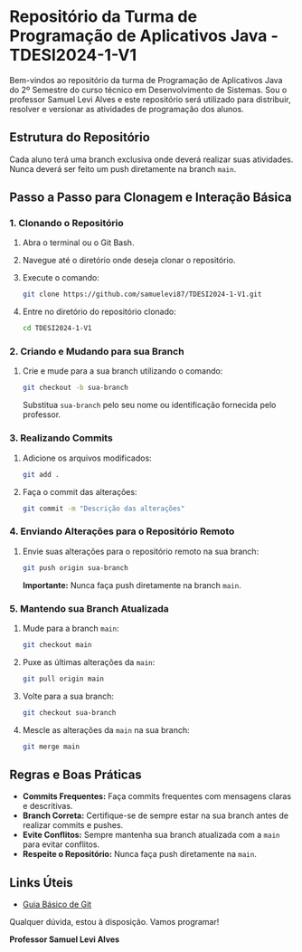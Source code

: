 # Repositório da Turma de Programação de Aplicativos Java - TDESI2024-1-V1

Bem-vindos ao repositório da turma de Programação de Aplicativos Java do 2º Semestre do curso técnico em Desenvolvimento de Sistemas. Sou o professor Samuel Levi Alves e este repositório será utilizado para distribuir, resolver e versionar as atividades de programação dos alunos.

## Estrutura do Repositório

Cada aluno terá uma branch exclusiva onde deverá realizar suas atividades. Nunca deverá ser feito um push diretamente na branch `main`.

## Passo a Passo para Clonagem e Interação Básica

### 1. Clonando o Repositório

1. Abra o terminal ou o Git Bash.
2. Navegue até o diretório onde deseja clonar o repositório.
3. Execute o comando:

    ```sh
    git clone https://github.com/samuelevi87/TDESI2024-1-V1.git
    ```

4. Entre no diretório do repositório clonado:

    ```sh
    cd TDESI2024-1-V1
    ```

### 2. Criando e Mudando para sua Branch

1. Crie e mude para a sua branch utilizando o comando:

    ```sh
    git checkout -b sua-branch
    ```

    Substitua `sua-branch` pelo seu nome ou identificação fornecida pelo professor.

### 3. Realizando Commits

1. Adicione os arquivos modificados:

    ```sh
    git add .
    ```

2. Faça o commit das alterações:

    ```sh
    git commit -m "Descrição das alterações"
    ```

### 4. Enviando Alterações para o Repositório Remoto

1. Envie suas alterações para o repositório remoto na sua branch:

    ```sh
    git push origin sua-branch
    ```

    **Importante:** Nunca faça push diretamente na branch `main`.

### 5. Mantendo sua Branch Atualizada

1. Mude para a branch `main`:

    ```sh
    git checkout main
    ```

2. Puxe as últimas alterações da `main`:

    ```sh
    git pull origin main
    ```

3. Volte para a sua branch:

    ```sh
    git checkout sua-branch
    ```

4. Mescle as alterações da `main` na sua branch:

    ```sh
    git merge main
    ```

## Regras e Boas Práticas

- **Commits Frequentes:** Faça commits frequentes com mensagens claras e descritivas.
- **Branch Correta:** Certifique-se de sempre estar na sua branch antes de realizar commits e pushes.
- **Evite Conflitos:** Sempre mantenha sua branch atualizada com a `main` para evitar conflitos.
- **Respeite o Repositório:** Nunca faça push diretamente na `main`.

## Links Úteis

- [Guia Básico de Git](https://git-scm.com/book/pt-br/v2)

Qualquer dúvida, estou à disposição. Vamos programar!

**Professor Samuel Levi Alves**

